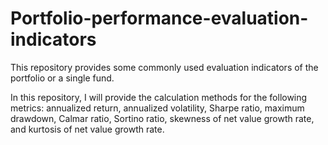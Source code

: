 # Portfolio-performance-evaluation-indicators
This repository provides some commonly used evaluation indicators of the portfolio or a single fund. 

In this repository, I will provide the calculation methods for the following metrics: annualized return, annualized volatility, Sharpe ratio, maximum drawdown, Calmar ratio, Sortino ratio, skewness of net value growth rate, and kurtosis of net value growth rate.
